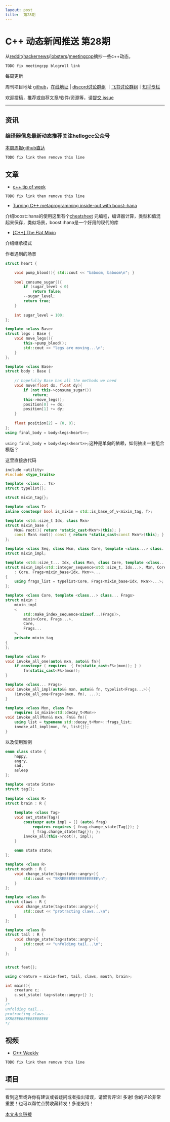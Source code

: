 ```yaml
---
layout: post
title:  第28期
---
```


# C++ 动态新闻推送 第28期

从[reddit](https://www.reddit.com/r/cpp/)/[hackernews](https://news.ycombinator.com/)/[lobsters](https://lobste.rs/)/[meetingcpp](https://www.meetingcpp.com/blog/blogroll/)摘抄一些c++动态。

`TODO fix meetingcpp blogroll link`

每周更新

周刊项目地址 [github](https://github.com/wanghenshui/cppweeklynews)，[在线地址](https://wanghenshui.github.io/cppweeklynews/) | [discord讨论群组](https://discord.gg/cZ9mXVPGx6) ｜[飞书讨论群组](https://applink.feishu.cn/TeeBWN1D)｜[知乎专栏](https://www.zhihu.com/column/jieyaren)

欢迎投稿，推荐或自荐文章/软件/资源等，请[提交 issue](https://github.com/wanghenshui/cppweeklynews/issues)

---

## 资讯

###  编译器信息最新动态推荐关注hellogcc公众号

[本周周报github直达](https://github.com/hellogcc/osdt-weekly/)

`TODO fix link then remove this line`

## 文章

- [c++ tip of week ](https://github.com/QuantlabFinancial/cpp_tip_of_the_week/)

`TODO fix link then remove this line`

- [Turning C++ metaprogramming inside-out with boost::hana](https://thecodepad.com/cpp/turning-c-metaprogramming-inside-out-with-boost-hana/)

介绍boost::hana的使用这里有个[cheatsheet](https://www.boost.org/doc/libs/1_61_0/libs/hana/doc/html/index.html#tutorial-quickstart-cheatsheet) 元编程，编译器计算，类型和值混起来保存，类似场景，boost::hana是一个好用的现代的库

- [[C++] The Flat Mixin](https://groundswellaudio.github.io/posts/cpp_the_flat_mixin/)

介绍继承模式

作者遇到的场景

```c++
struct heart {

	void pump_blood(){ std::cout << "baboom, baboom\n"; }
	
	bool consume_sugar(){ 
		if (sugar_level < 0)
			return false;
		--sugar_level;
		return true;
	}
	
	int sugar_level = 100;
};

template <class Base>
struct legs : Base {
	void move_legs(){ 
		this->pump_blood();
		std::cout << "legs are moving...\n"; 
	}
};

template <class Base>
struct body : Base {
	
	// hopefully Base has all the methods we need
	void move(float dx, float dy){
		if (not this->consume_sugar())
			return;
		this->move_legs();
		position[0] += dx;
		position[1] += dy;
	}
	
	float position[2] = {0, 0};
};
using final_body = body<legs<heart>>;
```

`using final_body = body<legs<heart>>;`这种是单向的依赖，如何抽出一套组合模版？

这里直接放代码

```c++
include <utility>
#include <type_traits>

template <class... Ts>
struct typelist{};

struct mixin_tag{};

template <class T>
inline constexpr bool is_mixin = std::is_base_of_v<mixin_tag, T>;

template <std::size_t Idx, class Mxn>
struct mixin_base {
	Mxn& root(){ return *static_cast<Mxn*>(this); }
	const Mxn& root() const { return *static_cast<const Mxn*>(this); }
};

template <class Seq, class Mxn, class Core, template <class...> class... Frags>
struct mixin_impl;

template <std::size_t... Idx, class Mxn, class Core, template <class...> class... Frags>
struct mixin_impl<std::integer_sequence<std::size_t, Idx...>, Mxn, Core, Frags...>
	: Core, Frags<mixin_base<Idx, Mxn>>...
{
	using frags_list = typelist<Core, Frags<mixin_base<Idx, Mxn>>...>;
};

template <class Core, template <class...> class... Frags>
struct mixin : 
	mixin_impl
	< 
		std::make_index_sequence<sizeof...(Frags)>, 
		mixin<Core, Frags...>,
		Core,
		Frags...
	>, 
	private mixin_tag
{
};

template <class F>
void invoke_all_one(auto& mxn, auto&& fn){
	if constexpr ( requires  { fn(static_cast<F&>(mxn)); } )
		fn(static_cast<F&>(mxn));
}

template <class... Frags>
void invoke_all_impl(auto&& mxn, auto&& fn, typelist<Frags...>){
	(invoke_all_one<Frags>(mxn, fn), ...);
}

template <class Mxn, class Fn>
	requires is_mixin<std::decay_t<Mxn>>
void invoke_all(Mxn&& mxn, Fn&& fn){
    using list = typename std::decay_t<Mxn>::frags_list;
	invoke_all_impl(mxn, fn, list{});
}

```



以及使用案例

```c++
enum class state {
	happy,
	angry,
	sad, 
	asleep
};

template <state State>
struct tag{};
	
template <class R>
struct brain : R {
	
	template <class Tag>
	void set_state(Tag){
		constexpr auto impl = [] (auto& frag)
			requires requires { frag.change_state(Tag{}); }
			{ frag.change_state(Tag{}); };
		invoke_all(this->root(), impl);
	}
	
	enum state state;
};

template <class R>
struct mouth : R {
	void change_state(tag<state::angry>){
		std::cout << "SKREEEEEEEEEEEEEEEE\n";	
	}
};

template <class R>
struct claws : R {
	void change_state(tag<state::angry>){
		std::cout << "protracting claws...\n";
	}
};

template <class R>
struct tail : R {
	void change_state(tag<state::angry>){
		std::cout << "unfolding tail...\n";
	}
};


struct feet{};

using creature = mixin<feet, tail, claws, mouth, brain>;

int main(){
	creature c;
	c.set_state( tag<state::angry>{} );
}
/*
unfolding tail...
protracting claws...
SKREEEEEEEEEEEEEEEE
*/
```



## 视频

- [C++ Weekly ](https://www.youtube.com/channel/UCxHAlbZQNFU2LgEtiqd2Maw)

`TODO fix link then remove this line`



## 项目



---

看到这里或许你有建议或者疑问或者指出错误，请留言评论! 多谢!  你的评论非常重要！也可以帮忙点赞收藏转发！多谢支持！

[本文永久链接](https://wanghenshui.github.io/cppweeklynews/posts/028.html)
